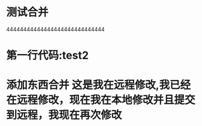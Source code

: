 # 测试合并
  44444444444444444444444444444
#  第一行代码:test2

# 添加东西合并  这是我在远程修改,我已经在远程修改，现在我在本地修改并且提交到远程，我现在再次修改

